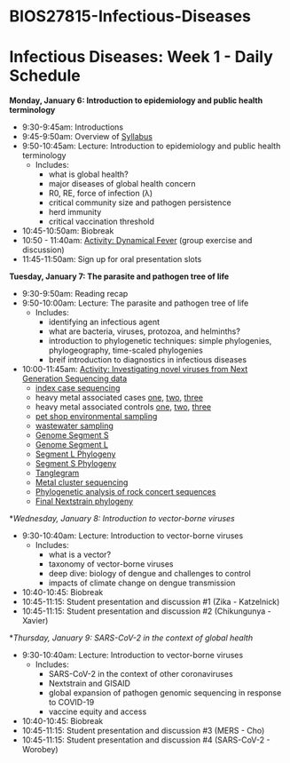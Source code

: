 # BIOS27815-Infectious-Diseases

# Infectious Diseases: Week 1 - Daily Schedule

**Monday, January 6:  Introduction to epidemiology and public health terminology**

* 9:30-9:45am: Introductions 
* 9:45-9:50am: Overview of [Syllabus](https://github.com/brooklabteam/BIOS27815-Infectious-Diseases/course-info/Syllabus-Infectious-Diseases.pdf)
* 9:50-10:45am: Lecture: Introduction to epidemiology and public health terminology
  * Includes:
      * what is global health?
      * major diseases of global health concern
      * R0, RE, force of infection (λ)
      * critical community size and pathogen persistence
      * herd immunity
      * critical vaccination threshold 
* 10:45-10:50am: Biobreak
* 10:50 - 11:40am: [Activity: Dynamical Fever](https://github.com/brooklabteam/BIOS27816-pop-bio-global-health/blob/main/activities/Dynamical_Fever/Dynamical_Fever_Download.zip) (group exercise and discussion)
* 11:45-11:50am: Sign up for oral presentation slots



**Tuesday, January 7:  The parasite and pathogen tree of life**

* 9:30-9:50am: Reading recap
* 9:50-10:00am: Lecture: The parasite and pathogen tree of life
  * Includes:
    * identifying an infectious agent
    * what are bacteria, viruses, protozoa, and helminths? 
    * introduction to phylogenetic techniques: simple phylogenies, phylogeography, time-scaled phylogenies
    * breif introduction to diagnostics in infectious diseases
* 10:00-11:45am: [Activity: Investigating novel viruses from Next Generation Sequencing data](https://github.com/brooklabteam/BIOS27816-pop-bio-global-health/blob/main/activities/NGS-Outbreak-Investigation.pdf)
  * [index case sequencing](https://artic-network.github.io/artic-live/gc/index_case_title.html)
  * heavy metal associated cases [one](https://artic-network.github.io/artic-live/gc/case_2_title.html), [two](https://artic-network.github.io/artic-live/gc/case_3_title.html), [three](https://artic-network.github.io/artic-live/gc/case_4_title.html)
  * heavy metal associated controls [one](https://artic-network.github.io/artic-live/gc/control_1_title.html), [two](https://artic-network.github.io/artic-live/gc/control_2_title.html), [three](https://artic-network.github.io/artic-live/gc/control_3_title.html)
  * [pet shop environmental sampling](https://artic-network.github.io/artic-live/gc/pet_shop_env_title.html)
  * [wastewater sampling](https://artic-network.github.io/artic-live/gc/wastewater_seq_title.html)
  * [Genome Segment S](https://artic-network.github.io/artic-live/gc/segment_S.fasta.txt)
  * [Genome Segment L](https://artic-network.github.io/artic-live/gc/segment_L.fasta.txt)
  * [Segment L Phylogeny](https://nextstrain.org/community/emmahodcroft/GC/arenavirus/L)
  * [Segment S Phylogeny](https://nextstrain.org/community/emmahodcroft/GC/arenavirus/S)
  * [Tanglegram](https://nextstrain.org/community/emmahodcroft/GC/arenavirus/S:community/emmahodcroft/GC/arenavirus/L)
  * [Metal cluster sequencing](https://nextstrain.org/community/emmahodcroft/GC/HMFV/FC)
  * [Phylogenetic analysis of rock concert sequences](https://nextstrain.org/community/emmahodcroft/GC/HMFV/FC?p=grid)
  * [Final Nextstrain phylogeny](https://nextstrain.org/community/emmahodcroft/GC/HMFV/SC?p=grid)
  

**Wednesday, January 8:  Introduction to vector-borne viruses*

* 9:30-10:40am: Lecture: Introduction to vector-borne viruses
  * Includes:
      * what is a vector?
      * taxonomy of vector-borne viruses
      * deep dive: biology of dengue and challenges to control
      * impacts of climate change on dengue transmission
* 10:40-10:45: Biobreak
* 10:45-11:15: Student presentation and discussion #1 (Zika - Katzelnick)
* 10:45-11:15: Student presentation and discussion #2 (Chikungunya - Xavier)
      
    
  
**Thursday, January 9:  SARS-CoV-2 in the context of global health*

* 9:30-10:40am: Lecture: Introduction to vector-borne viruses
  * Includes:
      * SARS-CoV-2 in the context of other coronaviruses
      * Nextstrain and GISAID
      * global expansion of pathogen genomic sequencing in response to COVID-19
      * vaccine equity and access
* 10:40-10:45: Biobreak
* 10:45-11:15: Student presentation and discussion #3 (MERS - Cho)
* 10:45-11:15: Student presentation and discussion #4 (SARS-CoV-2 - Worobey)
      
      